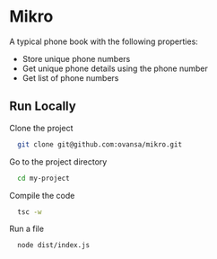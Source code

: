 
# Mikro

A typical phone book with the following properties:

- Store unique phone numbers
- Get unique phone details using the phone number
- Get list of phone numbers



## Run Locally

Clone the project

```bash
  git clone git@github.com:ovansa/mikro.git
```

Go to the project directory

```bash
  cd my-project
```

Compile the code

```bash
  tsc -w
```

Run a file

```bash
  node dist/index.js
```

